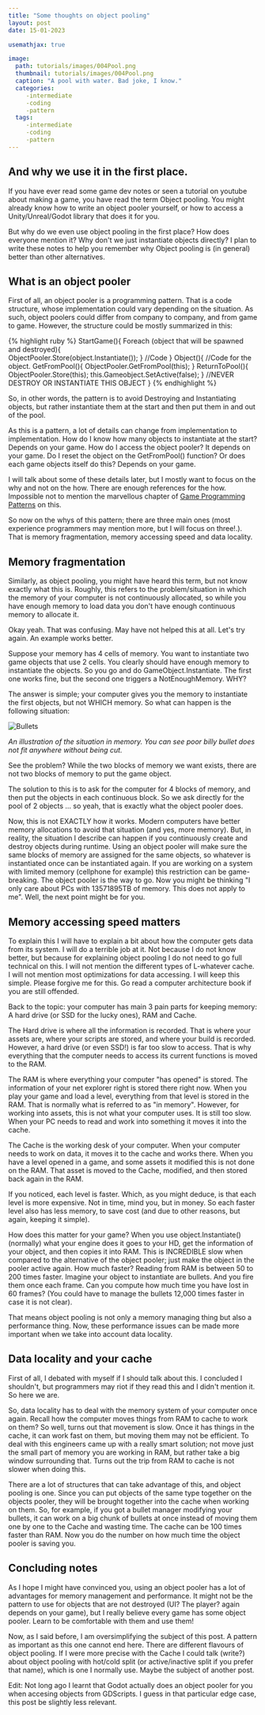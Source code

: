 ```yaml
---
title: "Some thoughts on object pooling" 
layout: post
date: 15-01-2023

usemathjax: true

image: 
  path: tutorials/images/004Pool.png 
  thumbnail: tutorials/images/004Pool.png
  caption: "A pool with water. Bad joke, I know."
  categories:
     -intermediate
     -coding
     -pattern
  tags:
     -intermediate
     -coding
     -pattern
---
```


<h2> And why we use it in the first place. </h2>

If you have ever read some game dev notes or seen a tutorial on youtube about making a game, you have read the term Object pooling. You might already know how to write an object pooler yourself, or how to access a Unity/Unreal/Godot library that does it for you.

But why do we even use object pooling in the first place? How does everyone mention it? Why don't we just instantiate objects directly? I plan to write these notes to help you remember why Object pooling is (in general) better than other alternatives.

<h2> What is an object pooler </h2>

First of all, an object pooler is a programming pattern. That is a code structure, whose implementation could vary depending on the situation. As such, object poolers could differ from company to company, and from game to game. However, the structure could be mostly summarized in this:

{% highlight ruby %}
StartGame(){
	Foreach (object that will be spawned and destroyed){			  
		ObjectPooler.Store(object.Instantiate());
	}
	//Code
}
Object(){
	//Code for the object.
	GetFromPool(){
		ObjectPooler.GetFromPool(this);
	}
	ReturnToPool(){
		ObjectPooler.Store(this);
		this.Gameobject.SetActive(false);
        }
        //NEVER DESTROY OR INSTANTIATE THIS OBJECT
}
{% endhighlight %}

So, in other words, the pattern is to avoid Destroying and Instantiating objects, but rather instantiate them at the start and then put them in and out of the pool.

As this is a pattern, a lot of details can change from implementation to implementation. How do I know how many objects to instantiate at the start? Depends on your game. How do I access the object pooler? It depends on your game. Do I reset the object on the GetFromPool() function? Or does each game objects itself do this? Depends on your game.

I will talk about some of these details later, but I mostly want to focus on the why and not on the how. There are enough references for the how. Impossible not to mention the marvellous chapter of <a href="https://gameprogrammingpatterns.com/object-pool.html"> Game Programming Patterns</a> on this.

So now on the whys of this pattern; there are three main ones (most experience programmers may mention more, but I will focus on three!.). That is memory fragmentation, memory accessing speed and data locality.

<h2> Memory fragmentation </h2>

Similarly, as object pooling, you might have heard this term, but not know exactly what this is. Roughly, this refers to the problem/situation in which the memory of your computer is not continuously allocated, so while you have enough memory to load data you don't have enough continuous memory to allocate it.

Okay yeah. That was confusing. May have not helped this at all. Let's try again. An example works better.

Suppose your memory has 4 cells of memory. You want to instantiate two game objects that use 2 cells. You clearly should have enough memory to instantiate the objects. So you go and do GameObject.Instantiate. The first one works fine, but the second one triggers a NotEnoughMemory. WHY?

The answer is simple; your computer gives you the memory to instantiate the first objects, but not WHICH memory. So what can happen is the following situation:

![Bullets](/tutorials/images/004BulletExample.png)

<em>An illustration of the situation in memory. You can see poor billy bullet does not fit anywhere without being cut.</em>

See the problem? While the two blocks of memory we want exists, there are not two blocks of memory to put the game object.

The solution to this is to ask for the computer for 4 blocks of memory, and then put the objects in each continuous block. So we ask directly for the pool of 2 objects ... so yeah, that is exactly what the object pooler does.

Now, this is not EXACTLY how it works. Modern computers have better memory allocations to avoid that situation (and yes, more memory). But, in reality, the situation I describe can happen if you continuously create and destroy objects during runtime. Using an object pooler will make sure the same blocks of memory are assigned for the same objects, so whatever is instantiated once can be instantiated again. If you are working on a system with limited memory (cellphone for example) this restriction can be game-breaking. The object pooler is the way to go. Now you might be thinking "I only care about PCs with 13571895TB of memory. This does not apply to me". Well, the next point might be for you.

<h2> Memory accessing speed matters </h2>

To explain this I will have to explain a bit about how the computer gets data from its system. I will do a terrible job at it. Not because I do not know better, but because for explaining object pooling I do not need to go full technical on this. I will not mention the different types of L-whatever cache. I will not mention most optimizations for data accessing. I will keep this simple. Please forgive me for this. Go read a computer architecture book if you are still offended.

Back to the topic: your computer has main 3 pain parts for keeping memory: A hard drive (or SSD for the lucky ones), RAM and Cache. 

The Hard drive is where all the information is recorded. That is where your assets are, where your scripts are stored, and where your build is recorded. However, a hard drive (or even SSD!) is far too slow to access. That is why everything that the computer needs to access its current functions is moved to the RAM. 

The RAM is where everything your computer "has opened" is stored. The information of your net explorer right is stored there right now. When you play your game and load a level, everything from that level is stored in the RAM. That is normally what is referred to as "in memory". However, for working into assets, this is not what your computer uses. It is still too slow. When your PC needs to read and work into something it moves it into the cache.

The Cache is the working desk of your computer. When your computer needs to work on data, it moves it to the cache and works there. When you have a level opened in a game, and some assets it modified this is not done on the RAM. That asset is moved to the Cache, modified, and then stored back again in the RAM.

If you noticed, each level is faster. Which, as you might deduce, is that each level is more expensive. Not in time, mind you, but in money. So each faster level also has less memory, to save cost (and due to other reasons, but again, keeping it simple).

How does this matter for your game? When you use object.Instantiate() (normally) what your engine does it goes to your HD, get the information of your object, and then copies it into RAM. This is INCREDIBLE slow when compared to the alternative of the object pooler; just make the object in the pooler active again. How much faster? Reading from RAM is between 50 to 200 times faster. Imagine your object to instantiate are bullets. And you fire them once each frame. Can you compute how much time you have lost in 60 frames? (You could have to manage the bullets 12,000 times faster in case it is not clear).

That means object pooling is not only a memory managing thing but also a performance thing. Now, these performance issues can be made more important when we take into account data locality.

<h2> Data locality and your cache </h2>

First of all, I debated with myself if I should talk about this. I concluded I shouldn't, but programmers may riot if they read this and I didn't mention it. So here we are.

So, data locality has to deal with the memory system of your computer once again. Recall how the computer moves things from RAM to cache to work on them?  So well, turns out that movement is slow. Once it has things in the cache, it can work fast on them, but moving them may not be efficient. To deal with this engineers came up with a really smart solution; not move just the small part of memory you are working in RAM, but rather take a big window surrounding that. Turns out the trip from RAM to cache is not slower when doing this.

There are a lot of structures that can take advantage of this, and object pooling is one. Since you can put objects of the same type together on the objects pooler, they will be brought together into the cache when working on them. So, for example, if you got a bullet manager modifying your bullets, it can work on a big chunk of bullets at once instead of moving them one by one to the Cache and wasting time. The cache can be 100 times faster than RAM. Now you do the number on how much time the object pooler is saving you.

<h2> Concluding notes </h2>

As I hope I might have convinced you, using an object pooler has a lot of advantages for memory management and performance. It might not be the pattern to use for objects that are not destroyed (UI? The player? again depends on your game), but I really believe every game has some object pooler. Learn to be comfortable with them and use them!

Now, as I said before, I am oversimplifying the subject of this post. A pattern as important as this one cannot end here. There are different flavours of object pooling. If I were more precise with the Cache I could talk (write?) about object pooling with hot/cold split (or active/inactive split if you prefer that name), which is one I normally use. Maybe the subject of another post.

Edit: Not long ago I learnt that Godot actually does an object pooler for you when accesing objects from GDScripts. I guess in that particular edge case, this post be slightly less relevant.